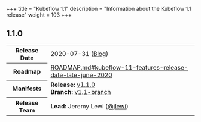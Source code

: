 +++
title = "Kubeflow 1.1"
description = "Information about the Kubeflow 1.1 release"
weight = 103
+++

## 1.1.0

<div class="table-responsive">
<table class="table table-bordered">
  <tbody>
    <tr>
      <th class="table-light">Release Date</th>
      <td>
        2020-07-31 (<a href="https://blog.kubeflow.org/release/official/2020/07/31/kubeflow-1.1-blog-post.html">Blog</a>)
      </td>
    </tr>
    <tr>
      <th class="table-light">Roadmap</th>
      <td>
        <a href="https://github.com/kubeflow/kubeflow/blob/master/ROADMAP.md#kubeflow-11-features-release-date-late-june-2020">
          ROADMAP.md#kubeflow-11-features-release-date-late-june-2020
        </a>
      </td>
    </tr>
    <tr>
      <th class="table-light">Manifests</th>
      <td>
        <b>Release:</b> 
          <a href="https://github.com/kubeflow/manifests/releases/tag/v1.1.0">v1.1.0</a>
        <br>
        <b>Branch:</b>
          <a href="https://github.com/kubeflow/manifests/tree/v1.1-branch">v1.1-branch</a>
      </td>
    </tr>
    <tr>
      <th class="table-light">Release Team</th>
      <td>
        <b>Lead:</b> Jeremy Lewi (<a href="https://github.com/jlewi">@jlewi</a>)
      </td>
    </tr>
  </tbody>
</table>
</div>